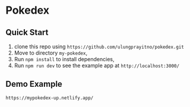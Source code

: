 # Pokedex

## Quick Start

1. clone this repo using `https://github.com/ulungprayitno/pokedex.git`
2. Move to directory `my-pokedex`,<br />
3. Run `npm install` to install dependencies, <br />
4. Run `npm run dev` to see the example app at `http://localhost:3000/`

## Demo Example
`https://mypokedex-up.netlify.app/`
